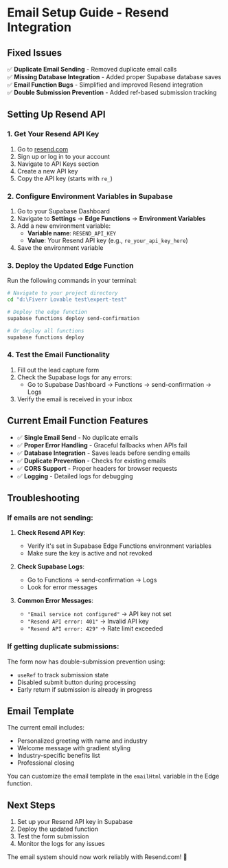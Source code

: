 # Email Setup Guide - Resend Integration

## Fixed Issues

✅ **Duplicate Email Sending** - Removed duplicate email calls  
✅ **Missing Database Integration** - Added proper Supabase database saves  
✅ **Email Function Bugs** - Simplified and improved Resend integration  
✅ **Double Submission Prevention** - Added ref-based submission tracking  

## Setting Up Resend API

### 1. Get Your Resend API Key

1. Go to [resend.com](https://resend.com)
2. Sign up or log in to your account
3. Navigate to API Keys section
4. Create a new API key
5. Copy the API key (starts with `re_`)

### 2. Configure Environment Variables in Supabase

1. Go to your Supabase Dashboard
2. Navigate to **Settings** → **Edge Functions** → **Environment Variables**
3. Add a new environment variable:
   - **Variable name**: `RESEND_API_KEY`
   - **Value**: Your Resend API key (e.g., `re_your_api_key_here`)
4. Save the environment variable

### 3. Deploy the Updated Edge Function

Run the following commands in your terminal:

```bash
# Navigate to your project directory
cd "d:\Fiverr Lovable test\expert-test"

# Deploy the edge function
supabase functions deploy send-confirmation

# Or deploy all functions
supabase functions deploy
```

### 4. Test the Email Functionality

1. Fill out the lead capture form
2. Check the Supabase logs for any errors:
   - Go to Supabase Dashboard → Functions → send-confirmation → Logs
3. Verify the email is received in your inbox

## Current Email Function Features

- ✅ **Single Email Send** - No duplicate emails
- ✅ **Proper Error Handling** - Graceful fallbacks when APIs fail
- ✅ **Database Integration** - Saves leads before sending emails
- ✅ **Duplicate Prevention** - Checks for existing emails
- ✅ **CORS Support** - Proper headers for browser requests
- ✅ **Logging** - Detailed logs for debugging

## Troubleshooting

### If emails are not sending:

1. **Check Resend API Key**:
   - Verify it's set in Supabase Edge Functions environment variables
   - Make sure the key is active and not revoked

2. **Check Supabase Logs**:
   - Go to Functions → send-confirmation → Logs
   - Look for error messages

3. **Common Error Messages**:
   - `"Email service not configured"` → API key not set
   - `"Resend API error: 401"` → Invalid API key
   - `"Resend API error: 429"` → Rate limit exceeded

### If getting duplicate submissions:

The form now has double-submission prevention using:
- `useRef` to track submission state
- Disabled submit button during processing
- Early return if submission is already in progress

## Email Template

The current email includes:
- Personalized greeting with name and industry
- Welcome message with gradient styling
- Industry-specific benefits list
- Professional closing

You can customize the email template in the `emailHtml` variable in the Edge function.

## Next Steps

1. Set up your Resend API key in Supabase
2. Deploy the updated function
3. Test the form submission
4. Monitor the logs for any issues

The email system should now work reliably with Resend.com! 🚀

